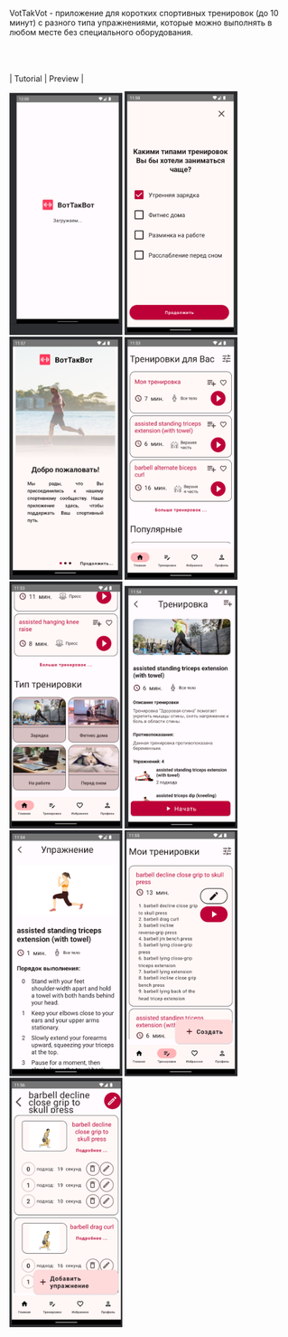 VotTakVot - приложение для коротких спортивных тренировок (до 10 минут) с разного типа упражнениями, которые можно выполнять в любом месте без специального оборудования.

<br><br><br>
| Tutorial                                                                                                                                                                                                                     | Preview                                               |



<img src ="/./screenshorts/8.png" width=200> 
<img src ="/./screenshorts/7.png" width=200> 
<img src ="/./screenshorts/6.png" width=200> 
<img src ="/./screenshorts/0.png" width=200> 
<img src ="/./screenshorts/1.png" width=200> 
<img src ="/./screenshorts/2.png" width=200> 
<img src ="/./screenshorts/3.png" width=200> 
<img src ="/./screenshorts/4.png" width=200> 
<img src ="/./screenshorts/5.png" width=200> 
